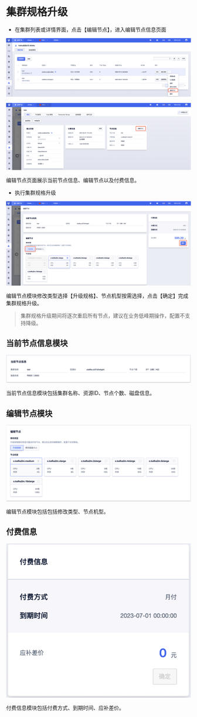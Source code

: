 # 集群规格升级

- 在集群列表或详情界面，点击【编辑节点】，进入编辑节点信息页面

![img](/images/guide/cluster/modify_node_button.png)

![img](/images/guide/cluster/modify_node_button_detail.png)

编辑节点页面展示当前节点信息、编辑节点以及付费信息。

- 执行集群规格升级

![img](/images/guide/cluster/modify_node_execute.png)

编辑节点模块修改类型选择【升级规格】、节点机型按需选择，点击【确定】完成集群规格升级。

> 集群规格升级期间将逐次重启所有节点，建议在业务低峰期操作，配置不支持降级。

## 当前节点信息模块

![img](/images/guide/cluster/modify_node_nodeinfo.png)

当前节点信息模块包括集群名称、资源ID、节点个数、磁盘信息。

## 编辑节点模块

![img](/images/guide/cluster/modify_node_select.png)

编辑节点模块包括包括修改类型、节点机型。

## 付费信息

![img](/images/guide/cluster/modify_node_charge.png)

付费信息模块包括付费方式、到期时间、应补差价。
